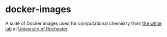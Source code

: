 # docker-images
A suite of Docker images used for computational chemistry from [the white lab](http://thewhitelab.org) at
[University of Rochester](https://rochester.edu).
